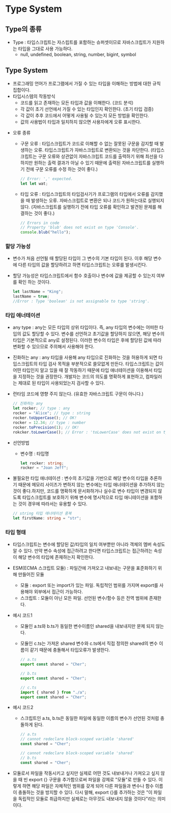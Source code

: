 # Type System

## Type의 종류

-   Type : 타입스크립트는 자스립트를 포함하는 슈퍼셋이므로 자바스크립트가 지원하는 타입을 그대로 사용 가능하다.
    -   null, undefined, boolean, string, number, bigint, symbol

## Type System

-   프로그래밍 언어가 프로그램에서 가질 수 있는 타입을 이해하는 방법에 대한 규칙 집합이다.
-   타입시스템의 작동방식
    -   코드를 읽고 존재하는 모든 타입과 값을 이해한다. (코드 분석)
    -   각 값이 초기 선언에서 가질 수 있는 타입인지 확인한다. (초기 타입 검증)
    -   각 값이 추후 코드에서 어떻게 사용될 수 있는지 모든 방법을 확인한다.
    -   값의 사용법이 타입과 일치하지 않으면 사용자에게 오류 표시한다.

*   오류 종류

    -   구문 오류 : 타입스크립트가 코드로 이해할 수 없는 잘못된 구문을 감지할 때 발생하는 오류. 타입스크립트가 자바스크립트로 변환되는 것을 차단한다. (타입스크립트는 구문 오류와 상관없이 자바스크립트 코드를 출력하기 위해 최선을 다하지만 원하는 출력 결과가 아닐 수 있기 때문에 출력된 자바스크립트를 실행하기 전에 구문 오류를 수정 하는 것이 좋다.)

        ```typescript
        // Error: ',' expected.
        let let wat;
        ```

    -   타입 오류 : 타입스크립트의 타입검사기가 프로그램의 타입에서 오류를 감지했을 때 발생하는 오류. 자바스크립트로 변환은 되나 코드가 원하는대로 실행되지 않다. (자바스크립트를 실행하기 전에 타입 오류를 확인하고 발견된 문제를 해결하는 것이 좋다.)
        ```typescript
        // Errors in code
        // Property 'blub' does not exist on type 'Console'.
        console.blub("hello");
        ```

### 할당 가능성

-   변수가 처음 선언될 때 할당된 타입이 그 변수의 기본 타입이 된다. 이후 해당 변수에 다른 타입의 값을 할당하려고 하면 타입스크립트는 오류를 발생시킨다.
-   할당 가능성은 타입스크립트에서 함수 호출이나 변수에 값을 제공할 수 있는지 여부를 확인 하는 것이다.

    ```typescript
    let lastName = "King";
    lastName = true;
    //Error : Type 'boolean' is not assignable to type 'string'.
    ```

### 타입 애너테이션

-   any type : any는 모든 타입의 상위 타입이다. 즉, any 타입의 변수에는 어떠한 타입의 값도 할당할 수 있다. 변수를 선언하고 초기값을 할당하지 않으면, 해당 변수의 타입은 기본적으로 any로 설정된다. 이러한 변수의 타입은 후에 할당된 값에 따라 변화할 수 있으므로 주의해서 사용해야 한다.
-   진화하는 any : any 타입을 사용해 any 타입으로 진화하는 것을 허용하게 되면 타입스크립트의 타입 검사 목적을 부분적으로 쓸모없게 만든다. 타입스크립트는 값이 어떤 타입인지 알고 있을 때 잘 작동하기 때문에 타입 애너테이션을 이용해서 타입을 지정하는 것을 권장한다. 개발자는 코드의 의도를 명확하게 표현하고, 컴파일러는 제대로 된 타입이 사용되었는지 검사할 수 있다.
-   런타임 코드에 영향 주지 않는다. (유효한 자바스크립트 구문이 아니다.)

    ```typescript
    // 진화하는 any
    let rocker; // type : any
    rocker = "Alice"; // type : string
    rocker.toUpperCase(); // OK!
    rocker = 12.34; // type : number
    rocker.toPrecision(1); // OK!
    rokcker.toLowerCase(); // Error : 'toLowerCase' does not exist on type 'number'.
    ```

-   선언방법
    -   변수명 : 타입명
        ```typescript
        let rocker: string;
        rocker = "Joan Jeff";
        ```
-   불필요한 타입 애너테이션 : 변수의 초기값을 기반으로 해당 변수의 타입을 추론하기 때문에 메모리 사이즈가 변하지 않는 변수에는 타입 애너테이션을 추가하지 않는 것이 좋다.하지만, 코드를 명확하게 문서화하거나 실수로 변수 타입이 변경되지 않도록 타입스크립트를 보호하기 위해 변수에 명시적으로 타입 애니테이션을 포함하는 것이 경우에 따라서는 유용할 수 있다.
    ```typescript
    // string 타입 애너테이션 중복
    let firstName: string = "str";
    ```

### 타입 형태

-   타입스크립트는 변수에 할당된 값/타입의 일치 여부뿐만 아니라 객체의 멤버 속성도 알 수 있다. 만약 변수 속성에 접근하려고 한다면 타입스크립트는 접근하려는 속성이 해당 변수의 타입에 존재하는지 확인한다.

-   ESM(ECMA 스크립트 모듈) : 파일간에 가져오고 내보내는 구문을 표준화하기 위해 만들어진 모듈

    -   모듈 : export 또는 import가 있는 파일. 독립적인 범위를 가지며 export를 사용해야 외부에서 접근이 가능하다.
    -   스크립트 : 모듈이 아닌 모든 파일. 선언된 변수/함수 등은 전역 범위에 존재한다.

-   예시 코드1

    -   모듈인 a.ts와 b.ts가 동일한 변수이름인 shared을 내보내지만 문제 되지 않는다.
    -   모듈인 c.ts는 가져온 shared 변수와 c.ts에서 직접 정의한 shared의 변수 이름이 같기 때문에 충돌해서 타입오류가 발생한다.

        ```typescript
        // a.ts
        export const shared = "Cher";
        ```

        ```typescript
        // b.ts
        export const shared = "Cher";
        ```

        ```typescript
        // c.ts
        import { shared } from "./a";
        export const shared = "Cher";
        ```

-   예시 코드2
    -   스크립트인 a.ts, b.ts은 동일한 파일에 동일한 이름의 변수가 선언된 것처럼 충돌하게 된다.
        ```typescript
        // a.ts
        // cannot redeclare block-scoped variable 'shared'
        const shared = "Cher";
        ```
        ```typescript
        // cannot redeclare block-scoped variable 'shared'
        // b.ts
        const shared = "Cher";
        ```
-   모듈로서 파일을 작동시키고 싶지만 실제로 어떤 것도 내보내거나 가져오고 싶지 않을 때 빈 export {} 구문을 추가함으로써 파일을 강제로 "모듈"로 만들 수 있다. 이렇게 하면 해당 파일은 자체적인 범위를 갖게 되어 다른 파일들과 변수나 함수 이름이 충돌하는 것을 방지할 수 있다. 다시 말해, export {}를 추가하는 것은 "이 파일을 독립적인 모듈로 취급하지만 실제로는 아무것도 내보내지 않을 것이다"라는 의미이다.
